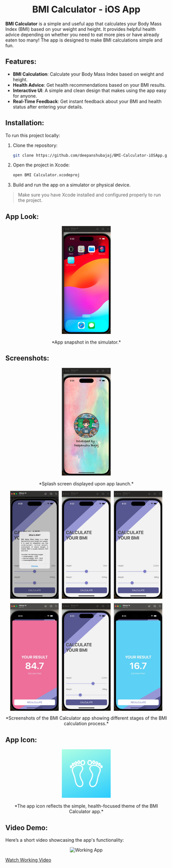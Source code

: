 <h1 align="center">BMI Calculator - iOS App</h1>

**BMI Calculator** is a simple and useful app that calculates your Body Mass Index (BMI) based on your weight and height. It provides helpful health advice depending on whether you need to eat more pies or have already eaten too many! The app is designed to make BMI calculations simple and fun.

## Features:

- **BMI Calculation**: Calculate your Body Mass Index based on weight and height.
- **Health Advice**: Get health recommendations based on your BMI results.
- **Interactive UI**: A simple and clean design that makes using the app easy for anyone.
- **Real-Time Feedback**: Get instant feedback about your BMI and health status after entering your details.

## Installation:

To run this project locally:

1. Clone the repository:
    ```bash
    git clone https://github.com/deepanshubajaj/BMI-Calculator-iOSApp.git
    ```

2. Open the project in Xcode:
    ```bash
    open BMI Calculator.xcodeproj
    ```

3. Build and run the app on a simulator or physical device.

> Make sure you have Xcode installed and configured properly to run the project.

## App Look:

<p align="center">
  <img src="ProjectOutputs/Snapshots/appLook.jpg" alt="App Look" width="30%" />
</p>
<p align="center">
  *App snapshot in the simulator.*
</p>

## Screenshots:

<p align="center">
  <img src="ProjectOutputs/Snapshots/SScreen.jpg" alt="Splash Screen" width="30%" />
</p>
<p align="center">
  *Splash screen displayed upon app launch.*
</p>

<p align="center">
  <div style="display: flex; justify-content: center; gap: 10px;">
    <img src="ProjectOutputs/Snapshots/mainScreen1.jpg" alt="Main Screen 1" width="30%" />
    <img src="ProjectOutputs/Snapshots/mainScreen2.jpg" alt="Main Screen 2" width="30%" />
    <img src="ProjectOutputs/Snapshots/mainScreen3.jpg" alt="Main Screen 3" width="30%" />
  </div>
</p>

<p align="center">
  <div style="display: flex; justify-content: center; gap: 10px;">
    <img src="ProjectOutputs/Snapshots/mainScreen4.jpg" alt="Main Screen 4" width="30%" />
    <img src="ProjectOutputs/Snapshots/mainScreen5.jpg" alt="Main Screen 5" width="30%" />
    <img src="ProjectOutputs/Snapshots/mainScreen6.jpg" alt="Main Screen 6" width="30%" />
  </div>
</p>

<p align="center">
  *Screenshots of the BMI Calculator app showing different stages of the BMI calculation process.*
</p>

## App Icon:

<p align="center">
  <img src="ProjectOutputs/Snapshots/appIcon.png" alt="App Icon" width="30%" />
</p>
<p align="center">
  *The app icon reflects the simple, health-focused theme of the BMI Calculator app.*
</p>

## Video Demo:

Here’s a short video showcasing the app's functionality:

<p align="center">
  <img src="ProjectOutputs/WorkingVideo/workingVideo.gif" alt="Working App" width="30%" />
</p>

[Watch Working Video](ProjectOutputs/WorkingVideo/workingVideo.mov)
